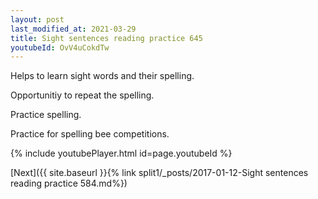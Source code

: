 ```yaml
---
layout: post
last_modified_at: 2021-03-29
title: Sight sentences reading practice 645
youtubeId: OvV4uCokdTw
---
```

 
 
Helps to learn sight words and their spelling.

Opportunitiy to repeat the spelling. 

Practice spelling. 
 
Practice for spelling bee competitions. 
 
{% include youtubePlayer.html id=page.youtubeId %}
 
 

[Next]({{ site.baseurl }}{% link  split1/_posts/2017-01-12-Sight sentences reading practice 584.md%})
 
